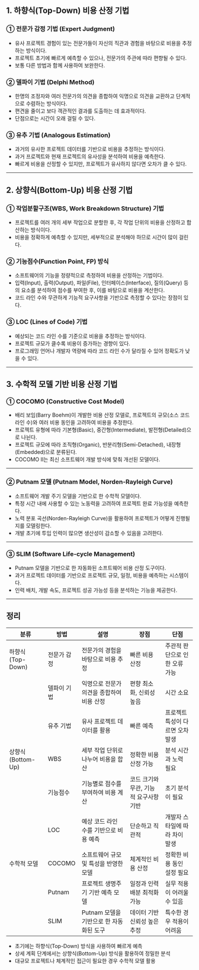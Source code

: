 ## 1. 하향식(Top-Down) 비용 산정 기법  

### ① 전문가 감정 기법 (Expert Judgment)  
- 유사 프로젝트 경험이 있는 전문가들이 자신의 직관과 경험을 바탕으로 비용을 추정하는 방식이다.  
- 프로젝트 초기에 빠르게 예측할 수 있으나, 전문가의 주관에 따라 편향될 수 있다.  
- 보통 다른 방법과 함께 사용하여 보완한다.  

### ② 델파이 기법 (Delphi Method)  
- 한명의 조정자와 여러 전문가의 의견을 종합하여 익명으로 의견을 교환하고 단계적으로 수렴하는 방식이다.  
- 편견을 줄이고 보다 객관적인 결과를 도출하는 데 효과적이다.  
- 단점으로는 시간이 오래 걸릴 수 있다.  

### ③ 유추 기법 (Analogous Estimation)  
- 과거의 유사한 프로젝트 데이터를 기반으로 비용을 추정하는 방식이다.  
- 과거 프로젝트와 현재 프로젝트의 유사성을 분석하여 비용을 예측한다.  
- 빠르게 비용을 산정할 수 있지만, 프로젝트가 유사하지 않다면 오차가 클 수 있다.  

---

## 2. 상향식(Bottom-Up) 비용 산정 기법  

### ① 작업분할구조(WBS, Work Breakdown Structure) 기법  
- 프로젝트를 여러 개의 세부 작업으로 분할한 후, 각 작업 단위의 비용을 산정하고 합산하는 방식이다.  
- 비용을 정확하게 예측할 수 있지만, 세부적으로 분석해야 하므로 시간이 많이 걸린다.  

### ② 기능점수(Function Point, FP) 방식  
- 소프트웨어의 기능을 정량적으로 측정하여 비용을 산정하는 기법이다.  
- 입력(Input), 출력(Output), 파일(File), 인터페이스(Interface), 질의(Query) 등의 요소를 분석하여 점수를 부여한 후, 이를 바탕으로 비용을 계산한다.  
- 코드 라인 수와 무관하게 기능적 요구사항을 기반으로 측정할 수 있다는 장점이 있다.  

### ③ LOC (Lines of Code) 기법  
- 예상되는 코드 라인 수를 기준으로 비용을 추정하는 방식이다.  
- 프로젝트 규모가 클수록 비용이 증가하는 경향이 있다.  
- 프로그래밍 언어나 개발자 역량에 따라 코드 라인 수가 달라질 수 있어 정확도가 낮을 수 있다.  

---

## 3. 수학적 모델 기반 비용 산정 기법  

### ① COCOMO (Constructive Cost Model)  
- 배리 보임(Barry Boehm)이 개발한 비용 산정 모델로, 프로젝트의 규모(소스 코드 라인 수)와 여러 비용 동인을 고려하여 비용을 추정한다.  
- 프로젝트 유형에 따라 기본형(Basic), 중간형(Intermediate), 발전형(Detailed)으로 나뉜다.  
- 프로젝트 규모에 따라 조직형(Organic), 반분리형(Semi-Detached), 내장형(Embedded)으로 분류된다.  
- COCOMO II는 최신 소프트웨어 개발 방식에 맞춰 개선된 모델이다.  

---

### ② Putnam 모델 (Putnam Model, Norden-Rayleigh Curve)  
- 소프트웨어 개발 주기 모델을 기반으로 한 수학적 모델이다.  
- 특정 시간 내에 사용할 수 있는 노동력을 고려하여 프로젝트 완료 가능성을 예측한다.  
- 노력 분포 곡선(Norden-Rayleigh Curve)을 활용하여 프로젝트가 어떻게 진행될지를 모델링한다.  
- 개발 초기에 투입 인력이 많으면 생산성이 감소할 수 있음을 고려한다.  


---

### ③ SLIM (Software Life-cycle Management)  
- Putnam 모델을 기반으로 한 자동화된 소프트웨어 비용 산정 도구이다.  
- 과거 프로젝트 데이터를 기반으로 프로젝트 규모, 일정, 비용을 예측하는 시스템이다.  
- 인력 배치, 개발 속도, 프로젝트 성공 가능성 등을 분석하는 기능을 제공한다.  

---

## 정리
| 분류 | 방법 | 설명 | 장점 | 단점 |
|------|------|------|------|------|
| 하향식(Top-Down) | 전문가 감정 | 전문가의 경험을 바탕으로 비용 추정 | 빠른 비용 산정 | 주관적 판단으로 인한 오류 가능 |
|  | 델파이 기법 | 익명으로 전문가 의견을 종합하여 비용 산정 | 편향 최소화, 신뢰성 높음 | 시간 소요 |
|  | 유추 기법 | 유사 프로젝트 데이터를 활용 | 빠른 예측 | 프로젝트 특성이 다르면 오차 발생 |
| 상향식(Bottom-Up) | WBS | 세부 작업 단위로 나누어 비용을 합산 | 정확한 비용 산정 가능 | 분석 시간과 노력 필요 |
|  | 기능점수 | 기능별로 점수를 부여하여 비용 계산 | 코드 크기와 무관, 기능적 요구사항 기반 | 초기 분석이 필요 |
|  | LOC | 예상 코드 라인 수를 기반으로 비용 예측 | 단순하고 직관적 | 개발자 스타일에 따라 차이 발생 |
| 수학적 모델 | COCOMO | 소프트웨어 규모 및 특성을 반영한 모델 | 체계적인 비용 산정 | 정확한 비용 동인 설정 필요 |
|  | Putnam | 프로젝트 생명주기 기반 예측 모델 | 일정과 인력 배분 최적화 가능 | 실무 적용이 어려울 수 있음 |
|  | SLIM | Putnam 모델을 기반으로 한 자동화된 도구 | 데이터 기반 신뢰성 높은 추정 | 특수한 경우 적용이 어려움 |
 
- 초기에는 하향식(Top-Down) 방식을 사용하여 빠르게 예측  
- 상세 계획 단계에서는 상향식(Bottom-Up) 방식을 활용하여 정밀한 분석  
- 대규모 프로젝트나 체계적인 접근이 필요한 경우 수학적 모델 활용 
